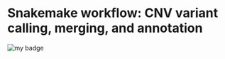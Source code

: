 # Snakemake workflow: CNV variant calling, merging, and annotation
![my badge](https://badgen.net/badge/cnvnator/MIT%20liscense/green)

